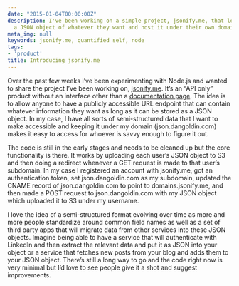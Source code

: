 ```yaml
---
date: "2015-01-04T00:00:00Z"
description: I've been working on a simple project, jsonify.me, that lets users create
  a JSON object of whatever they want and host it under their own domain.
meta_img: null
keywords: jsonify.me, quantified self, node
tags:
- 'product'
title: Introducing jsonify.me
---
```


Over the past few weeks I’ve been experimenting with Node.js and wanted to share the project I’ve been working on, <a href="http://jsonify.me/" target="_blank">jsonify.me</a>. It’s an “API only” product without an interface other than a <a href="http://jsonify.me/" target="_blank">documentation page</a>. The idea is to allow anyone to have a publicly accessible URL endpoint that can contain whatever information they want as long as it can be stored as a JSON object. In my case, I have all sorts of semi-structured data that I want to make accessible and keeping it under my domain (json.dangoldin.com) makes it easy to access for whoever is savvy enough to figure it out.

The code is still in the early stages and needs to be cleaned up but the core functionality is there. It works by uploading each user’s JSON object to S3 and then doing a redirect whenever a GET request is made to that user’s subdomain. In my case I registered an account with jsonify.me, got an authentication token, set json.dangoldin.com as my subdomain, updated the CNAME record of json.dangoldin.com to point to domains.jsonify.me, and then made a POST request to json.dangoldin.com with my JSON object which uploaded it to S3 under my username.

I love the idea of a semi-structured format evolving over time as more and more people standardize around common field names as well as a set of third party apps that will migrate data from other services into these JSON objects. Imagine being able to have a service that will authenticate with LinkedIn and then extract the relevant data and put it as JSON into your object or a service that fetches new posts from your blog and adds them to your JSON object. There’s still a long way to go and the code right now is very minimal but I’d love to see people give it a shot and suggest improvements.
